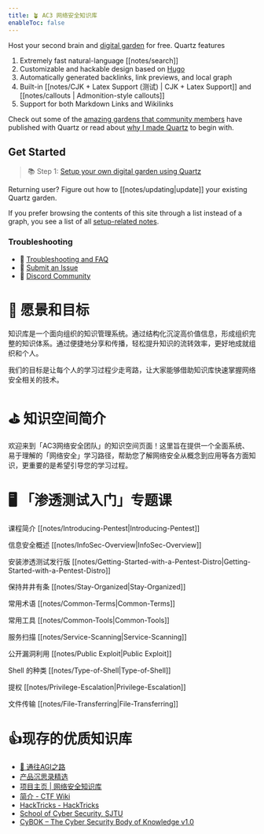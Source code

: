 ```yaml
---
title: 🪴 AC3 网络安全知识库
enableToc: false
---
```


Host your second brain and [digital garden](https://jzhao.xyz/posts/networked-thought) for free. Quartz features

1. Extremely fast natural-language [[notes/search]]
2. Customizable and hackable design based on [Hugo](https://gohugo.io/)
3. Automatically generated backlinks, link previews, and local graph
4. Built-in [[notes/CJK + Latex Support (测试) | CJK + Latex Support]] and [[notes/callouts | Admonition-style callouts]]
5. Support for both Markdown Links and Wikilinks

Check out some of the [amazing gardens that community members](notes/showcase.md) have published with Quartz or read about [why I made Quartz](notes/philosophy.md) to begin with.

## Get Started
> 📚 Step 1: [Setup your own digital garden using Quartz](notes/setup.md)

Returning user? Figure out how to [[notes/updating|update]] your existing Quartz garden.

If you prefer browsing the contents of this site through a list instead of a graph, you see a list of all [setup-related notes](/tags/setup).

### Troubleshooting
- 🚧 [Troubleshooting and FAQ](notes/troubleshooting.md)
- 🐛 [Submit an Issue](https://github.com/jackyzha0/quartz/issues)
- 👀 [Discord Community](https://discord.gg/cRFFHYye7t)



# 🎯 愿景和目标

知识库是一个面向组织的知识管理系统。通过结构化沉淀高价值信息，形成组织完整的知识体系。通过便捷地分享和传播，轻松提升知识的流转效率，更好地成就组织和个人。

我们的目标是让每个人的学习过程少走弯路，让大家能够借助知识库快速掌握网络安全相关的技术。

# ⛳️ 知识空间简介

欢迎来到「AC3网络安全团队」的知识空间页面！这里旨在提供一个全面系统、易于理解的「网络安全」学习路径，帮助您了解网络安全从概念到应用等各方面知识，更重要的是希望引导您的学习过程。

# 🖥️ 「渗透测试入门」专题课

课程简介 [[notes/Introducing-Pentest|Introducing-Pentest]]

信息安全概述 [[notes/InfoSec-Overview|InfoSec-Overview]]

安装渗透测试发行版 [[notes/Getting-Started-with-a-Pentest-Distro|Getting-Started-with-a-Pentest-Distro]]

保持井井有条 [[notes/Stay-Organized|Stay-Organized]]

常用术语 [[notes/Common-Terms|Common-Terms]]

常用工具 [[notes/Common-Tools|Common-Tools]]

服务扫描 [[notes/Service-Scanning|Service-Scanning]]

公开漏洞利用 [[notes/Public Exploit|Public Exploit]]

Shell 的种类 [[notes/Type-of-Shell|Type-of-Shell]]

提权 [[notes/Privilege-Escalation|Privilege-Escalation]]

文件传输 [[notes/File-Transferring|File-Transferring]]

# 👍现存的优质知识库

- [🌈 通往AGI之路](https://ywh1bkansf.feishu.cn/wiki/QPe5w5g7UisbEkkow8XcDmOpn8e)
- [产品沉思录精选](https://pmthinking.com/)
- [项目主页 | 网络安全知识库](https://wintrysec.github.io/)
- [简介 - CTF Wiki](https://ctf-wiki.org/)
- [HackTricks - HackTricks](https://book.hacktricks.xyz/welcome/readme)
- [School of Cyber Security, SJTU](https://github.com/SJTU-SCS)
- [CyBOK – The Cyber Security Body of Knowledge v1.0](https://www.cybok.org/knowledgebase/)